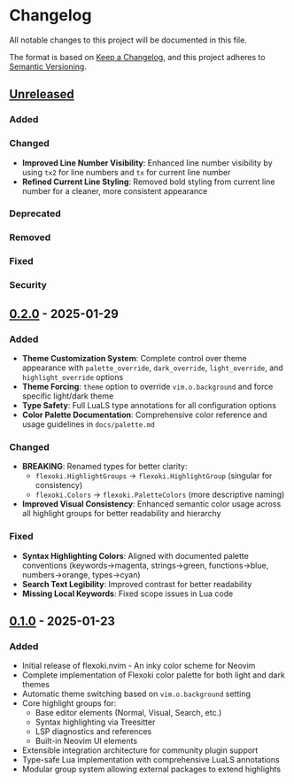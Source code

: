 # Changelog

All notable changes to this project will be documented in this file.

The format is based on [Keep a Changelog](https://keepachangelog.com/en/1.0.0/),
and this project adheres to [Semantic Versioning](https://semver.org/spec/v2.0.0.html).

## [Unreleased]

### Added

### Changed

- **Improved Line Number Visibility**: Enhanced line number visibility by using `tx2` for line numbers and `tx` for current line number
- **Refined Current Line Styling**: Removed bold styling from current line number for a cleaner, more consistent appearance

### Deprecated

### Removed

### Fixed

### Security

## [0.2.0] - 2025-01-29

### Added

- **Theme Customization System**: Complete control over theme appearance with `palette_override`, `dark_override`, `light_override`, and `highlight_override` options
- **Theme Forcing**: `theme` option to override `vim.o.background` and force specific light/dark theme
- **Type Safety**: Full LuaLS type annotations for all configuration options
- **Color Palette Documentation**: Comprehensive color reference and usage guidelines in `docs/palette.md`

### Changed

- **BREAKING**: Renamed types for better clarity:
  - `flexoki.HighlightGroups` → `flexoki.HighlightGroup` (singular for consistency)
  - `flexoki.Colors` → `flexoki.PaletteColors` (more descriptive naming)
- **Improved Visual Consistency**: Enhanced semantic color usage across all highlight groups for better readability and hierarchy

### Fixed

- **Syntax Highlighting Colors**: Aligned with documented palette conventions (keywords→magenta, strings→green, functions→blue, numbers→orange, types→cyan)
- **Search Text Legibility**: Improved contrast for better readability
- **Missing Local Keywords**: Fixed scope issues in Lua code

## [0.1.0] - 2025-01-23

### Added

- Initial release of flexoki.nvim - An inky color scheme for Neovim
- Complete implementation of Flexoki color palette for both light and dark themes
- Automatic theme switching based on `vim.o.background` setting
- Core highlight groups for:
  - Base editor elements (Normal, Visual, Search, etc.)
  - Syntax highlighting via Treesitter
  - LSP diagnostics and references
  - Built-in Neovim UI elements
- Extensible integration architecture for community plugin support
- Type-safe Lua implementation with comprehensive LuaLS annotations
- Modular group system allowing external packages to extend highlights

[Unreleased]: https://github.com/cpplain/flexoki.nvim/compare/v0.2.0...HEAD
[0.2.0]: https://github.com/cpplain/flexoki.nvim/compare/v0.1.0...v0.2.0
[0.1.0]: https://github.com/cpplain/flexoki.nvim/releases/tag/v0.1.0
